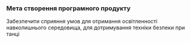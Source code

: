 ### Мета створення програмного продукту
Забезпечити сприяння умов для отримання освітленності навколишнього середовища, для дотримування техніки безпеки при танці
